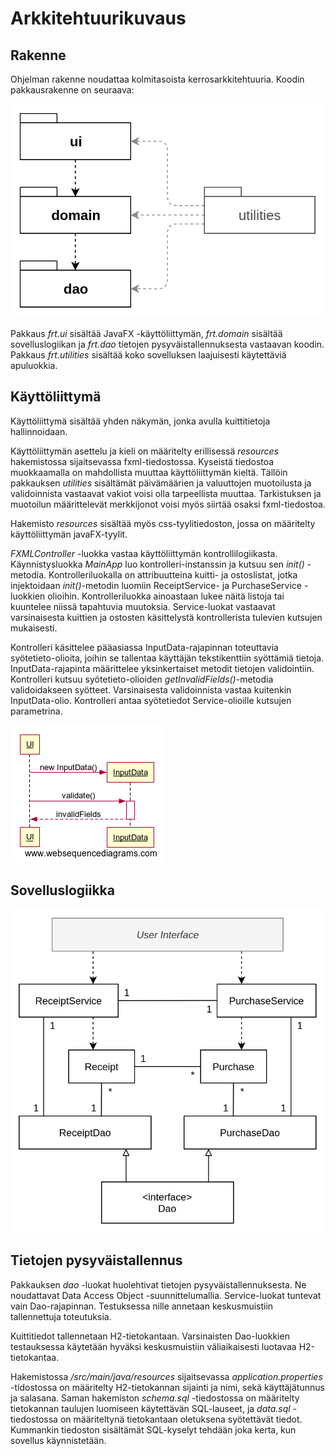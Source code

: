 # Arkkitehtuurikuvaus

## Rakenne

Ohjelman rakenne noudattaa kolmitasoista kerrosarkkitehtuuria. Koodin pakkausrakenne on seuraava:

![Diagram](./kuvat/kerrosrakenne.png)

Pakkaus _frt.ui_ sisältää JavaFX -käyttöliittymän, _frt.domain_ sisältää sovelluslogiikan ja _frt.dao_ tietojen pysyväistallennuksesta vastaavan koodin. Pakkaus _frt.utilities_ sisältää koko sovelluksen laajuisesti käytettäviä apuluokkia.   


## Käyttöliittymä

Käyttöliittymä sisältää yhden näkymän, jonka avulla kuittitietoja hallinnoidaan. 

Käyttöliittymän asettelu ja kieli on määritelty erillisessä _resources_ hakemistossa sijaitsevassa fxml-tiedostossa. Kyseistä tiedostoa muokkaamalla on mahdollista muuttaa käyttöliittymän kieltä. Tällöin pakkauksen _utilities_ sisältämät päivämäärien ja valuuttojen muotoilusta ja validoinnista vastaavat vakiot voisi olla tarpeellista muuttaa. Tarkistuksen ja muotoilun määrittelevät merkkijonot voisi myös siirtää osaksi fxml-tiedostoa.

Hakemisto _resources_ sisältää myös css-tyylitiedoston, jossa on määritelty käyttöliittymän javaFX-tyylit.

_FXMLController_ -luokka vastaa käyttöliittymän kontrollilogiikasta. Käynnistysluokka _MainApp_ luo kontrolleri-instanssin ja kutsuu sen _init()_ -metodia. Kontrolleriluokalla on attribuutteina kuitti- ja ostoslistat, jotka injektoidaan _init()_-metodin luomiin ReceiptService- ja PurchaseService -luokkien olioihin. Kontrolleriluokka ainoastaan lukee näitä listoja tai kuuntelee niissä tapahtuvia muutoksia. Service-luokat vastaavat varsinaisesta kuittien ja ostosten käsittelystä kontrollerista tulevien kutsujen mukaisesti. 

Kontrolleri käsittelee pääasiassa InputData-rajapinnan toteuttavia syötetieto-olioita, joihin se tallentaa käyttäjän tekstikenttiin syöttämiä tietoja. InputData-rajapinta määrittelee yksinkertaiset metodit tietojen validointiin. Kontrolleri kutsuu syötetieto-olioiden _getInvalidFields()_-metodia validoidakseen syötteet. Varsinaisesta validoinnista vastaa kuitenkin InputData-olio. Kontrolleri antaa syötetiedot Service-olioille kutsujen parametrina.

![Diagram](./kuvat/sekvenssi_input-data.png)


## Sovelluslogiikka

![Diagram](./kuvat/frt-class-diagram.png)


## Tietojen pysyväistallennus

Pakkauksen _dao_ -luokat huolehtivat tietojen pysyväistallennuksesta. Ne noudattavat Data Access Object -suunnittelumallia. Service-luokat tuntevat vain Dao-rajapinnan. Testuksessa nille annetaan keskusmuistiin tallennettuja toteutuksia.

Kuittitiedot tallennetaan H2-tietokantaan. Varsinaisten Dao-luokkien testauksessa käytetään hyväksi keskusmuistiin väliaikaisesti luotavaa H2-tietokantaa.

Hakemistossa _/src/main/java/resources_ sijaitsevassa _application.properties_ -tidostossa on määritelty H2-tietokannan sijainti ja nimi, sekä käyttäjätunnus ja salasana. Saman hakemiston _schema.sql_ -tiedostossa on määritelty tietokannan taulujen luomiseen käytettävän SQL-lauseet, ja _data.sql_ -tiedostossa on määriteltynä tietokantaan oletuksena syötettävät tiedot. Kummankin tiedoston sisältämät SQL-kyselyt tehdään joka kerta, kun sovellus käynnistetään.  

